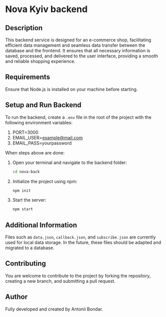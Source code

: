 # Nova Kyiv backend

## Description
This backend service is designed for an e-commerce shop, facilitating efficient data management and seamless data transfer between the database and the frontend. It ensures that all necessary information is saved, processed, and delivered to the user interface, providing a smooth and reliable shopping experience.

## Requirements

Ensure that Node.js is installed on your machine before starting.

## Setup and Run Backend

To run the backend, create a `.env` file in the root of the project with the following environment variables:

1. PORT=3000 
2. EMAIL_USER=example@mail.com 
3. EMAIL_PASS=yourpassword

When steps above are done: 

1. Open your terminal and navigate to the backend folder:
    ```bash
    cd nova-back
    ```

2. Initialize the project using npm:
    ```bash
    npm init
    ```

3. Start the server:
    ```bash
    npm start
    ```

## Additional Information

Files such as `data.json`, `callback.json`, and `subscribe.json` are currently used for local data storage. In the future, these files should be adapted and migrated to a database.

## Contributing

You are welcome to contribute to the project by forking the repository, creating a new branch, and submitting a pull request.

## Author

Fully developed and created by Antonii Bondar.
